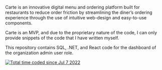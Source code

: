 Carte is an innovative digital menu and ordering platform built for restaurants to reduce order friction by streamlining the diner’s ordering experience through the use of intuitive web-design and easy-to-use components.

Carte is an MVP, and due to the proprietary nature of the code, I can only provide snippets of the code that I have written myself.

This repository contains SQL, .NET, and React code for the dashboard of the organization admin user role.


<a href="https://wakatime.com/@80d973c2-5127-42ca-ae23-6ceafb8653f2"><img src="https://wakatime.com/badge/user/80d973c2-5127-42ca-ae23-6ceafb8653f2.svg" alt="Total time coded since Jul 7 2022" /></a>
